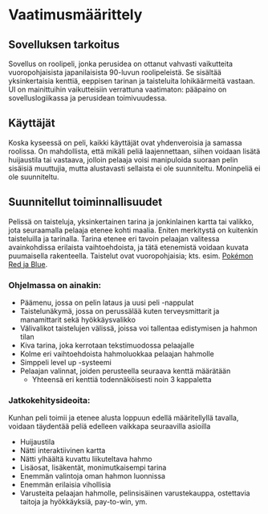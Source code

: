 # Vaatimusmäärittely

## Sovelluksen tarkoitus

Sovellus on roolipeli, jonka perusidea on ottanut vahvasti vaikutteita vuoropohjaisista japanilaisista 90-luvun roolipeleistä. Se sisältää yksinkertaisia kenttiä, eeppisen tarinan ja taisteluita lohikäärmeitä vastaan. UI on mainittuihin vaikutteisiin verrattuna vaatimaton: pääpaino on sovelluslogiikassa ja perusidean toimivuudessa.

## Käyttäjät

Koska kyseessä on peli, kaikki käyttäjät ovat yhdenveroisia ja samassa roolissa. On mahdollista, että mikäli peliä laajennettaan, siihen voidaan lisätä huijaustila tai vastaava, jolloin pelaaja voisi manipuloida suoraan pelin sisäisiä muuttujia, mutta alustavasti sellaista ei ole suunniteltu. Moninpeliä ei ole suunniteltu.

## Suunnitellut toiminnallisuudet

Pelissä on taisteluja, yksinkertainen tarina ja jonkinlainen kartta tai valikko, jota seuraamalla pelaaja etenee kohti maalia. Eniten merkitystä on kuitenkin taisteluilla ja tarinalla. Tarina etenee eri tavoin pelaajan valitessa avainkohdissa erilaista vaihtoehdoista, ja tätä etenemistä voidaan kuvata puumaisella rakenteella. Taistelut ovat vuoropohjaisia; kts. esim. [Pokémon Red ja Blue](https://en.wikipedia.org/wiki/Pok%C3%A9mon_Red_and_Blue).

### Ohjelmassa on ainakin:

* Päämenu, jossa on pelin lataus ja uusi peli -nappulat
* Taistelunäkymä, jossa on perussälää kuten terveysmittarit ja manamittarit sekä hyökkäysvalikko
* Välivalikot taistelujen välissä, joissa voi tallentaa edistymisen ja hahmon tilan
* Kiva tarina, joka kerrotaan tekstimuodossa pelaajalle
* Kolme eri vaihtoehdoista hahmoluokkaa pelaajan hahmolle
* Simppeli level up -systeemi
* Pelaajan valinnat, joiden perusteella seuraava kenttä määrätään
    * Yhteensä eri kenttiä todennäköisesti noin 3 kappaletta

### Jatkokehitysideoita:

Kunhan peli toimii ja etenee alusta loppuun edellä määritellyllä tavalla, voidaan täydentää peliä edelleen vaikkapa seuraavilla asioilla

* Huijaustila
* Nätti interaktiivinen kartta
* Nätti ylhäältä kuvattu liikuteltava hahmo
* Lisäosat, lisäkentät, monimutkaisempi tarina
* Enemmän valintoja oman hahmon luonnissa
* Enemmän erilaisia vihollisia
* Varusteita pelaajan hahmolle, pelinsisäinen varustekauppa, ostettavia taitoja ja hyökkäyksiä, pay-to-win, ym.
